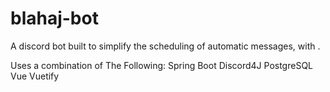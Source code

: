 # blahaj-bot
A discord bot built to simplify the scheduling of automatic messages, with .

Uses a combination of The Following:
Spring Boot
Discord4J
PostgreSQL
Vue
Vuetify
